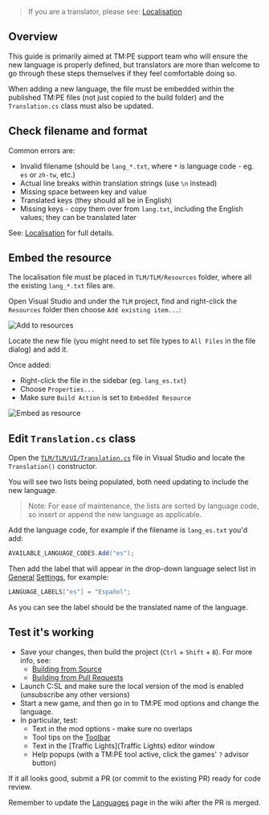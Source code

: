 > If you are a translator, please see: [Localisation](Localisation)

## Overview

This guide is primarily aimed at TM:PE support team who will ensure the new language is properly defined, but translators are more than welcome to go through these steps themselves if they feel comfortable doing so.

When adding a new language, the file must be embedded within the published TM:PE files (not just copied to the build folder) and the `Translation.cs` class must also be updated.

## Check filename and format

Common errors are:

* Invalid filename (should be `lang_*.txt`, where `*` is language code - eg. `es` or `zh-tw`, etc.)
* Actual line breaks within translation strings (use `\n` instead)
* Missing space between key and value
* Translated keys (they should all be in English)
* Missing keys - copy them over from `lang.txt`, including the English values; they can be translated later

See: [Localisation](Localisation) for full details.

## Embed the resource

The localisation file must be placed in `TLM/TLM/Resources` folder, where all the existing `lang_*.txt` files are.

Open Visual Studio and under the `TLM` project, find and right-click the `Resources` folder then choose `Add existing item...`:

![Add to resources](https://user-images.githubusercontent.com/1386719/58388665-9b53aa00-8019-11e9-8863-bb8a528106a1.png)

Locate the new file (you might need to set file types to `All Files` in the file dialog) and add it.

Once added:

* Right-click the file in the sidebar (eg. `lang_es.txt`)
* Choose `Properties...`
* Make sure `Build Action` is set to `Embedded Resource`

![Embed as resource](https://user-images.githubusercontent.com/1386719/58388698-f08fbb80-8019-11e9-9834-d7eb6c25533e.png)

## Edit `Translation.cs` class

Open the [`TLM/TLM/UI/Translation.cs`](https://github.com/krzychu124/Cities-Skylines-Traffic-Manager-President-Edition/blob/master/TLM/TLM/UI/Translation.cs) file in Visual Studio and locate the `Translation()` constructor.

You will see two lists being populated, both need updating to include the new language.

> Note: For ease of maintenance, the lists are sorted by language code, so insert or append the new language as applicable.

Add the language code, for example if the filename is `lang_es.txt` you'd add:

```csharp
AVAILABLE_LANGUAGE_CODES.Add("es");
```

Then add the label that will appear in the drop-down language select list in [General](General.md) [Settings](Settings.md), for example:

```csharp
LANGUAGE_LABELS["es"] = "Español";
```

As you can see the label should be the translated name of the language.

## Test it's working

* Save your changes, then build the project (`Ctrl` + `Shift` + `B`). For more info, see:
    * [Building from Source](https://github.com/krzychu124/Cities-Skylines-Traffic-Manager-President-Edition/blob/master/TLM/BUILDING_INSTRUCTIONS.md)
    * [Building from Pull Requests](https://github.com/krzychu124/Cities-Skylines-Traffic-Manager-President-Edition/blob/master/TLM/PR_REVIEW_INSTRUCTIONS.md)
* Launch C:SL and make sure the local version of the mod is enabled (unsubscribe any other versions)
* Start a new game, and then go in to TM:PE mod options and change the language.
* In particular, test:
    * Text in the mod options - make sure no overlaps
    * Tool tips on the [Toolbar](Toolbar.md)
    * Text in the [Traffic Lights](Traffic Lights) editor window
    * Help popups (with a TM:PE tool active, click the games' `?` advisor button)

If it all looks good, submit a PR (or commit to the existing PR) ready for code review.

Remember to update the [Languages](Languages) page in the wiki after the PR is merged.
